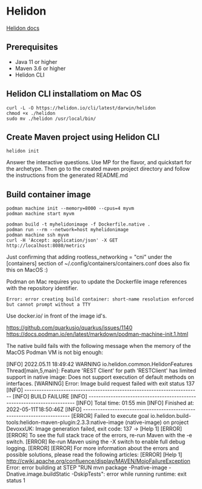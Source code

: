 # Helidon

[Helidon docs](https://helidon.io/docs/v2/)

## Prerequisites

+ Java 11 or higher
+ Maven 3.6 or higher
+ Helidon CLI

## Helidon CLI installatiom on Mac OS

    curl -L -O https://helidon.io/cli/latest/darwin/helidon
    chmod +x ./helidon
    sudo mv ./helidon /usr/local/bin/

## Create Maven project using Helidon CLI

    helidon init
    
Answer the interactive questions. Use MP for the flavor, and quickstart for the archetype.
Then go to the created maven project directory and follow the instructions from the generated README.md

## Build container image

    podman machine init --memory=8000 --cpus=4 myvm
    podman machine start myvm
    
    podman build -t myhelidonimage -f Dockerfile.native .
    podman run --rm --network=host myhelidonimage
    podman machine ssh myvm
    curl -H 'Accept: application/json' -X GET http://localhost:8080/metrics


Just confirming that adding rootless_networking = "cni" under the [containers] section of ~/.config/containers/containers.conf does also fix this on MacOS :)

Podman on Mac requires you to update the Dockerfile image references with the repository identifier.

    Error: error creating build container: short-name resolution enforced but cannot prompt without a TTY

Use docker.io/ in front of the image id's.

https://github.com/quarkusio/quarkus/issues/1140
https://docs.podman.io/en/latest/markdown/podman-machine-init.1.html

The native build fails with the following message when the memory of the MacOS Podman VM is not big enough:

[INFO] 2022.05.11 18:49:42 WARNING io.helidon.common.HelidonFeatures Thread[main,5,main]: Feature 'REST Client' for path 'RESTClient' has limited support in native image: Does not support execution of default methods on interfaces.
[WARNING] Error: Image build request failed with exit status 137
[INFO] ------------------------------------------------------------------------
[INFO] BUILD FAILURE
[INFO] ------------------------------------------------------------------------
[INFO] Total time:  01:55 min
[INFO] Finished at: 2022-05-11T18:50:46Z
[INFO] ------------------------------------------------------------------------
[ERROR] Failed to execute goal io.helidon.build-tools:helidon-maven-plugin:2.3.3:native-image (native-image) on project DevoxxUK: Image generation failed, exit code: 137 -> [Help 1]
[ERROR] 
[ERROR] To see the full stack trace of the errors, re-run Maven with the -e switch.
[ERROR] Re-run Maven using the -X switch to enable full debug logging.
[ERROR] 
[ERROR] For more information about the errors and possible solutions, please read the following articles:
[ERROR] [Help 1] http://cwiki.apache.org/confluence/display/MAVEN/MojoFailureException
Error: error building at STEP "RUN mvn package -Pnative-image -Dnative.image.buildStatic -DskipTests": error while running runtime: exit status 1

